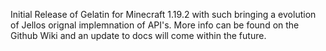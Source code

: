Initial Release of Gelatin for Minecraft 1.19.2 with such bringing a evolution of Jellos orignal implemnation of API's. More info can be found on the Github Wiki and an update to docs will come within the future.